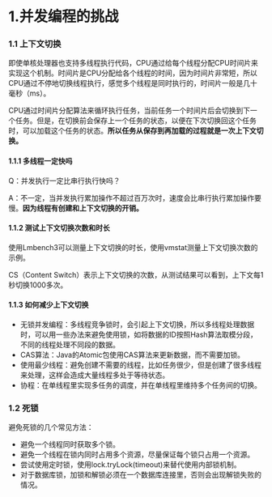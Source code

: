 # 1.并发编程的挑战

### 1.1 上下文切换

即使单核处理器也支持多线程执行代码，CPU通过给每个线程分配CPU时间片来实现这个机制。时间片是CPU分配给各个线程的时间，因为时间片非常短，所以CPU通过不停地切换线程执行，感觉多个线程是同时执行的，时间片一般是几十毫秒（ms）。

CPU通过时间片分配算法来循环执行任务，当前任务一个时间片后会切换到下一个任务。但是，在切换前会保存上一个任务的状态，以便在下次切换回这个任务时，可以加载这个任务的状态。**所以任务从保存到再加载的过程就是一次上下文切换。**

#### 1.1.1 多线程一定快吗

Q：并发执行一定比串行执行快吗？

A：不一定，当并发执行累加操作不超过百万次时，速度会比串行执行累加操作要慢。**因为线程有创建和上下文切换的开销。**

#### 1.1.2 测试上下文切换次数和时长

使用Lmbench3可以测量上下文切换的时长，使用vmstat测量上下文切换次数的示例。

CS（Content Switch）表示上下文切换的次数，从测试结果可以看到，上下文每1秒切换1000多次。

#### 1.1.3 如何减少上下文切换

- 无锁并发编程：多线程竞争锁时，会引起上下文切换，所以多线程处理数据时，可以用一些办法来避免使用锁，如将数据的ID按照Hash算法取模分段，不同的线程处理不同段的数据。
- CAS算法：Java的Atomic包使用CAS算法来更新数据，而不需要加锁。
- 使用最少线程：避免创建不需要的线程，比如任务很少，但是创建了很多线程来处理，这样会造成大量线程多处于等待状态。
- 协程：在单线程里实现多任务的调度，并在单线程里维持多个任务间的切换。

### 1.2 死锁

避免死锁的几个常见方法：

- 避免一个线程同时获取多个锁。
- 避免一个线程在锁内同时占用多个资源，尽量保证每个锁只占用一个资源。
- 尝试使用定时锁，使用lock.tryLock(timeout)来替代使用内部锁机制。
- 对于数据库锁，加锁和解锁必须在一个数据库连接里，否则会出现解锁失败的情况。